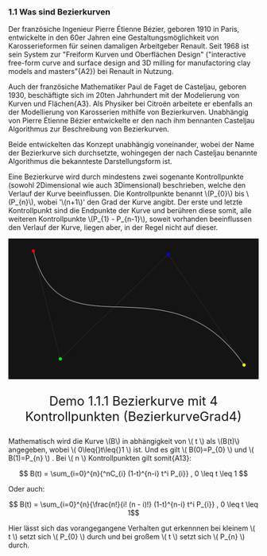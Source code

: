 ### 1.1 Was sind Bezierkurven

Der französiche Ingenieur Pierre Étienne Bézier, geboren 1910 in Paris, entwickelte in den 60er Jahren eine Gestaltungsmöglichkeit von Karosserieformen für seinen damaligen Arbeitgeber Renault. Seit 1968 ist sein System zur "Freiform Kurven und Oberflächen Design" ("interactive free-form curve and surface design and 3D milling for manufactoring clay models and masters"{A2}) bei Renault in Nutzung.

Auch der französiche Mathematiker Paul de Faget de Casteljau, geboren 1930, beschäftigte sich im 20ten Jahrhundert mit der Modelierung von Kurven und Flächen{A3}. Als Physiker bei Citroën arbeitete er ebenfalls an der Modellierung von Karosserien mithilfe von Bezierkurven. Unabhängig von Pierre Étienne Bézier entwickelte er den nach ihm bennanten Casteljau Algorithmus zur Beschreibung von Bezierkurven.

Beide entwickelten das Konzept unabhängig voneinander, wobei der Name der Bezierkurve sich durchsetzte, wohingegen der nach Casteljau benannte Algorithmus die bekannteste Darstellungsform ist.

Eine Bezierkurve wird durch mindestens zwei sogenante Kontrollpunkte (sowohl 2Dimensional wie auch 3Dimensional) beschrieben, welche den Verlauf der Kurve beeinflussen. Die Kontrollpunkte benannt \\(P_{0}\\) bis \\(P_{n}\\), wobei '\\(n+1\\)' den Grad der Kurve angibt. Der erste und letzte Kontrollpunkt sind die Endpunkte der Kurve und berühren diese somit, alle weiteren Kontrollpunkte \\(P_{1} - P_{n-1}\\), soweit vorhanden beeinflussen den Verlauf der Kurve, liegen aber, in der Regel nicht auf dieser.

![BezierkurveGrad4](../img/Grad4Bezierkurve.png)
<p style="text-align: center; font-size: 1.6rem;">Demo 1.1.1 Bezierkurve mit 4 Kontrollpunkten (BezierkurveGrad4)</P>

Mathematisch wird die Kurve \\(B\\) in abhängigkeit von \\( t \\) als \\(B(t)\\) angegeben, wobei \\( 0\leq{}t\leq{}1 \\) ist. Und es gilt \\( B(0)=P_{0} \\) und \\( B(1)=P_{n} \\) . Bei \\( n \\) Kontrollpunkten gilt somit{A13}: 

$$ B(t) = \sum_{i=0}^{n}{^nC_{i} (1-t)^{n-i} t^i P_{i}} , 0 \leq t \leq 1 $$

Oder auch:

$$ B(t) = \sum_{i=0}^{n}{\frac{n!}{i! (n - i)!} (1-t)^{n-i} t^i P_{i}} , 0 \leq t \leq 1$$

Hier lässt sich das vorangegangene Verhalten gut erkennnen bei kleinem \\( t \\) setzt sich \\( P_{0} \\) durch und bei großem \\( t \\) setzt sich \\( P_{n} \\) durch.